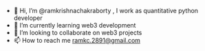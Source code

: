 - 👋 Hi, I’m @ramkrishnachakraborty , I work as quantitative python developer
- 🌱 I’m currently learning  web3 development
- 💞️ I’m looking to collaborate on web3 projects
- 📫 How to reach me  ramkc.2891@gmail.com


<!---
ramkrishnachakraborty/ramkrishnachakraborty is a ✨ special ✨ repository because its `README.md` (this file) appears on your GitHub profile.
You can click the Preview link to take a look at your changes.
--->
